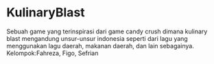 # KulinaryBlast
Sebuah game yang terinspirasi dari game candy crush dimana kulinary blast mengandung unsur-unsur indonesia seperti dari lagu yang menggunakan lagu daerah, makanan daerah, dan lain sebagainya.
Kelompok:Fahreza, Figo, Sefrian
